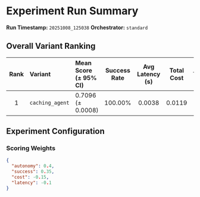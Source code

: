 # Experiment Run Summary
**Run Timestamp:** `20251008_125038`
**Orchestrator:** `standard`

## Overall Variant Ranking
| Rank | Variant | Mean Score (± 95% CI) | Success Rate | Avg Latency (s) | Total Cost | Trials |
|:----:|:--------|:----------------------|:--------------:|:----------------:|:------------:|:------:|
| 1 | `caching_agent` | 0.7096 (± 0.0008) | 100.00% | 0.0038 | 0.0119 | 40 |

## Experiment Configuration
### Scoring Weights
```json
{
  "autonomy": 0.4,
  "success": 0.35,
  "cost": -0.15,
  "latency": -0.1
}
```